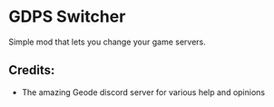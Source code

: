 # GDPS Switcher
Simple mod that lets you change your game servers.

## Credits:
- The amazing Geode discord server for various help and opinions